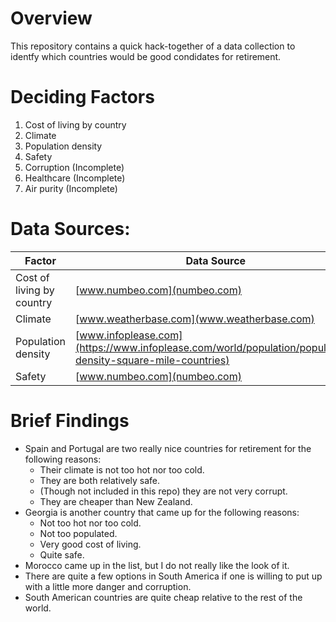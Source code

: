 # Overview

This repository contains a quick hack-together of a data collection to identfy which countries would be good condidates for retirement. 

# Deciding Factors

1. Cost of living by country
2. Climate
3. Population density
4. Safety
5. Corruption (Incomplete)
6. Healthcare (Incomplete)
7. Air purity (Incomplete)

# Data Sources:

| Factor | Data Source |
| --- | --- |
| Cost of living by country | [www.numbeo.com](numbeo.com)| 
| Climate | [www.weatherbase.com](www.weatherbase.com) |
| Population density | [www.infoplease.com](https://www.infoplease.com/world/population/population-density-square-mile-countries) |
| Safety | [www.numbeo.com](numbeo.com) |

# Brief Findings

- Spain and Portugal are two really nice countries for retirement for the following reasons:
    - Their climate is not too hot nor too cold. 
    - They are both relatively safe. 
    - (Though not included in this repo) they are not very corrupt.
    - They are cheaper than New Zealand. 
- Georgia is another country that came up for the following reasons:
    - Not too hot nor too cold. 
    - Not too populated.
    - Very good cost of living.
    - Quite safe.
- Morocco came up in the list, but I do not really like the look of it. 
- There are quite a few options in South America if one is willing to put up with a little more danger and corruption. 
- South American countries are quite cheap relative to the rest of the world. 